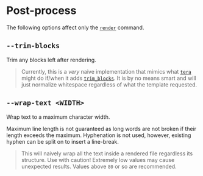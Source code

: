 # Post-process

The following options affect only the [`render`][render] command.

## `--trim-blocks`

Trim any blocks left after rendering.

> <i class="fa fa-exclamation-circle"></i> Currently, this is a _very_ naive implementation that
> mimics what [`tera`][tera] might do if/when it adds [`trim_blocks`][github-tera]. It is by no
> means smart and will just normalize whitespace regardless of what the template requested.

## `--wrap-text <WIDTH>`

Wrap text to a maximum character width.

Maximum line length is not guaranteed as long words are not broken if their length exceeds the
maximum. Hyphenation is not used, however, existing hyphen can be split on to insert a line-break.

> <i class="fa fa-exclamation-circle"></i> This will naively wrap all the text inside a rendered
> file regardless its structure. Use with caution! Extremely low values may cause unexpected
> results. Values above `80` or so are recommended.

[render]: ../commands.md#render
[github-tera]: https://github.com/Keats/tera/issues/637
[tera]: https://docs.rs/tera/latest/tera/
